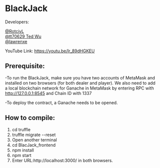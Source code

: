 # BlackJack
Developers:

[@RotcivL](https://github.com/RotcivL) \
[@tt70629 Ted Wu](https://github.com/tt70629) \
[@lawrenxe](https://github.com/lawrenxe)

YouTube Link: https://youtu.be/lr_89dHGKEU

## Prerequisite:
-To run the BlackJack, make sure you have two accounts of MetaMask and installed on two browsers (for both dealer and player). We also need to add a local blockchain network for Ganache in MetaMask by entering RPC with http://127.0.0.1:8545 and Chain ID with 1337

-To deploy the contract, a Ganache needs to be opened.

## How to compile:
1. cd truffle 
2. truffle migrate --reset 
3. Open another terminal
4. cd BlacJack_frontend 
5. npm install 
6. npm start
7. Enter URL:http://localhost:3000/ in both browsers.
